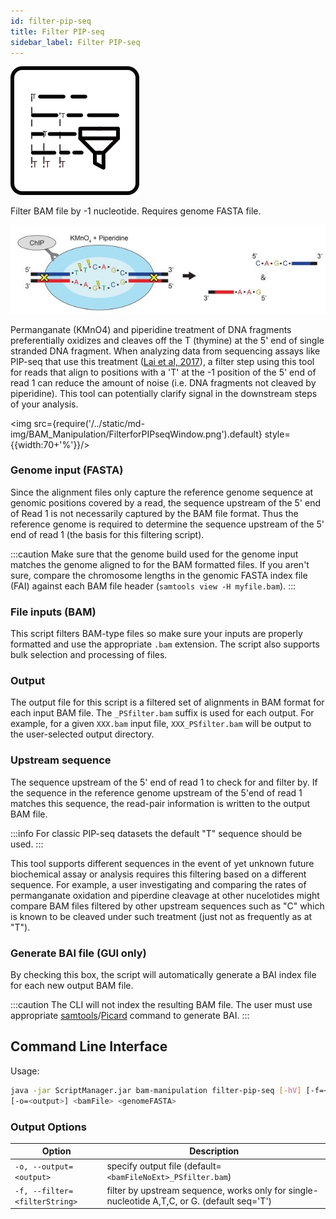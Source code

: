 ```yaml
---
id: filter-pip-seq
title: Filter PIP-seq
sidebar_label: Filter PIP-seq
---
```


![filter-pip-seq](/../static/icons/BAM_Manipulation/FilterforPIPseq_square.svg)

Filter BAM file by -1 nucleotide. Requires genome FASTA file.

![PIP-seq figure 1a from Lai 2017 ](./img/Lai_2017_PIPseq_F1a.jpeg)

Permanganate (KMnO4) and piperidine treatment of DNA fragments preferentially oxidizes and cleaves off the T (thymine) at the 5' end of single stranded DNA fragment. When analyzing data from sequencing assays like PIP-seq that use this treatment ([Lai et al, 2017][pip-seq-paper]), a filter step using this tool for reads that align to positions with a 'T' at the -1 position of the 5' end of read 1 can reduce the amount of noise (i.e. DNA fragments not cleaved by piperidine). This tool can potentially clarify signal in the downstream steps of your analysis.

<img src={require('/../static/md-img/BAM_Manipulation/FilterforPIPseqWindow.png').default} style={{width:70+'%'}}/>

### Genome input (FASTA)

Since the alignment files only capture the reference genome sequence at genomic positions covered by a read, the sequence upstream of the 5' end of Read 1 is not necessarily captured by the BAM file format. Thus the reference genome is required to determine the sequence upstream of the 5' end of read 1 (the basis for this filtering script).

:::caution
Make sure that the genome build used for the genome input matches the genome aligned to for the BAM formatted files. If you aren't sure, compare the chromosome lengths in the genomic FASTA index file (FAI) against each BAM file header (`samtools view -H myfile.bam`).
:::

### File inputs (BAM)
This script filters BAM-type files so make sure your inputs are properly formatted and use the appropriate `.bam` extension. The script also supports bulk selection and processing of files.

### Output
The output file for this script is a filtered set of alignments in BAM format for each input BAM file. The `_PSfilter.bam` suffix is used for each output. For example, for a given `XXX.bam` input file, `XXX_PSfilter.bam` will be output to the user-selected output directory.

### Upstream sequence
The sequence upstream of the 5' end of read 1 to check for and filter by. If the sequence in the reference genome upstream of the 5'end of read 1 matches this sequence, the read-pair information is written to the output BAM file.

:::info
For classic PIP-seq datasets the default "T" sequence should be used.
:::

This tool supports different sequences in the event of yet unknown future biochemical assay or analysis requires this filtering based on a different sequence. For example, a user investigating and comparing the rates of permanganate oxidation and piperdine cleavage at other nucelotides might compare BAM files filtered by other upstream sequences such as "C" which is known to be cleaved under such treatment (just not as frequently as at "T").

### Generate BAI file (GUI only)
By checking this box, the script will automatically generate a BAI index file for each new output BAM file.

:::caution
The CLI will not index the resulting BAM file. The user must use appropriate [samtools][samtools-index]/[Picard][picard-index] command to generate BAI.
:::

## Command Line Interface
Usage:
```bash
java -jar ScriptManager.jar bam-manipulation filter-pip-seq [-hV] [-f=<filterString>]
[-o=<output>] <bamFile> <genomeFASTA>
```

### Output Options

| Option | Description |
| ------ | ----------- |
| `-o, --output=<output>` | specify output file (default=`<bamFileNoExt>_PSfilter.bam`) |
| `-f, --filter=<filterString>` | filter by upstream sequence, works only for single-nucleotide A,T,C, or G. (default seq='T')|

[samtools-index]:http://www.htslib.org/doc/samtools-index.html
[picard-index]:https://broadinstitute.github.io/picard/command-line-overview.html#BuildBamIndex

[pip-seq-paper]:https://pubmed.ncbi.nlm.nih.gov/27927716/
